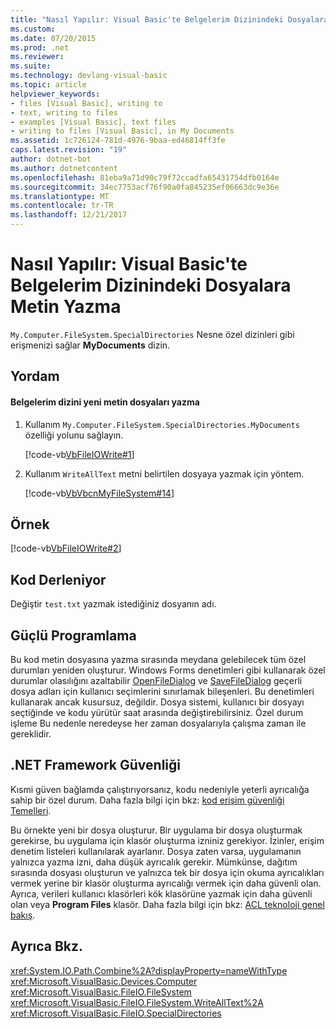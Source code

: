 ```yaml
---
title: "Nasıl Yapılır: Visual Basic'te Belgelerim Dizinindeki Dosyalara Metin Yazma"
ms.custom: 
ms.date: 07/20/2015
ms.prod: .net
ms.reviewer: 
ms.suite: 
ms.technology: devlang-visual-basic
ms.topic: article
helpviewer_keywords:
- files [Visual Basic], writing to
- text, writing to files
- examples [Visual Basic], text files
- writing to files [Visual Basic], in My Documents
ms.assetid: 1c726124-781d-4976-9baa-ed46814ff3fe
caps.latest.revision: "19"
author: dotnet-bot
ms.author: dotnetcontent
ms.openlocfilehash: 81eba9a71d90c79f72ccadfa65431754dfb0164e
ms.sourcegitcommit: 34ec7753acf76f90a0fa845235ef06663dc9e36e
ms.translationtype: MT
ms.contentlocale: tr-TR
ms.lasthandoff: 12/21/2017
---
```

# <a name="how-to-write-text-to-files-in-the-my-documents-directory-in-visual-basic"></a>Nasıl Yapılır: Visual Basic'te Belgelerim Dizinindeki Dosyalara Metin Yazma
`My.Computer.FileSystem.SpecialDirectories` Nesne özel dizinleri gibi erişmenizi sağlar **MyDocuments** dizin.  
  
## <a name="procedure"></a>Yordam  
  
#### <a name="to-write-new-text-files-in-the-my-documents-directory"></a>Belgelerim dizini yeni metin dosyaları yazma  
  
1.  Kullanım `My.Computer.FileSystem.SpecialDirectories.MyDocuments` özelliği yolunu sağlayın.  
  
     [!code-vb[VbFileIOWrite#1](../../../../visual-basic/developing-apps/programming/drives-directories-files/codesnippet/VisualBasic/how-to-write-text-to-files-in-the-my-documents-directory_1.vb)]  
  
2.  Kullanım `WriteAllText` metni belirtilen dosyaya yazmak için yöntem.  
  
     [!code-vb[VbVbcnMyFileSystem#14](../../../../visual-basic/developing-apps/programming/drives-directories-files/codesnippet/VisualBasic/how-to-write-text-to-files-in-the-my-documents-directory_2.vb)]  
  
## <a name="example"></a>Örnek  
 [!code-vb[VbFileIOWrite#2](../../../../visual-basic/developing-apps/programming/drives-directories-files/codesnippet/VisualBasic/how-to-write-text-to-files-in-the-my-documents-directory_3.vb)]  
  
## <a name="compiling-the-code"></a>Kod Derleniyor  
 Değiştir `test.txt` yazmak istediğiniz dosyanın adı.  
  
## <a name="robust-programming"></a>Güçlü Programlama  
 Bu kod metin dosyasına yazma sırasında meydana gelebilecek tüm özel durumları yeniden oluşturur. Windows Forms denetimleri gibi kullanarak özel durumlar olasılığını azaltabilir [OpenFileDialog](../../../../framework/winforms/controls/openfiledialog-component-windows-forms.md) ve [SaveFileDialog](../../../../framework/winforms/controls/savefiledialog-component-windows-forms.md) geçerli dosya adları için kullanıcı seçimlerini sınırlamak bileşenleri. Bu denetimleri kullanarak ancak kusursuz, değildir. Dosya sistemi, kullanıcı bir dosyayı seçtiğinde ve kodu yürütür saat arasında değiştirebilirsiniz. Özel durum işleme Bu nedenle neredeyse her zaman dosyalarıyla çalışma zaman ile gereklidir.  
  
## <a name="net-framework-security"></a>.NET Framework Güvenliği  
 Kısmi güven bağlamda çalıştırıyorsanız, kodu nedeniyle yeterli ayrıcalığa sahip bir özel durum. Daha fazla bilgi için bkz: [kod erişim güvenliği Temelleri](../../../../framework/misc/code-access-security-basics.md).  
  
 Bu örnekte yeni bir dosya oluşturur. Bir uygulama bir dosya oluşturmak gerekirse, bu uygulama için klasör oluşturma izniniz gerekiyor. İzinler, erişim denetim listeleri kullanılarak ayarlanır. Dosya zaten varsa, uygulamanın yalnızca yazma izni, daha düşük ayrıcalık gerekir. Mümkünse, dağıtım sırasında dosyası oluşturun ve yalnızca tek bir dosya için okuma ayrıcalıkları vermek yerine bir klasör oluşturma ayrıcalığı vermek için daha güvenli olan. Ayrıca, verileri kullanıcı klasörleri kök klasörüne yazmak için daha güvenli olan veya **Program Files** klasör. Daha fazla bilgi için bkz: [ACL teknoloji genel bakış](http://msdn.microsoft.com/en-us/06fbf66d-6f02-4378-b863-b2f12e349045).  
  
## <a name="see-also"></a>Ayrıca Bkz.  
 <xref:System.IO.Path.Combine%2A?displayProperty=nameWithType>  
 <xref:Microsoft.VisualBasic.Devices.Computer>  
 <xref:Microsoft.VisualBasic.FileIO.FileSystem>  
 <xref:Microsoft.VisualBasic.FileIO.FileSystem.WriteAllText%2A>  
 <xref:Microsoft.VisualBasic.FileIO.SpecialDirectories>
